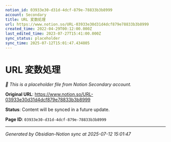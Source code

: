 ```yaml
---
notion_id: 03933e30-d31d-4dcf-879e-78833b3b8999
account: Secondary
title: URL 変数処理
url: https://www.notion.so/URL-03933e30d31d4dcf879e78833b3b8999
created_time: 2022-04-29T00:12:00.000Z
last_edited_time: 2023-07-27T15:41:00.000Z
sync_status: placeholder
sync_time: 2025-07-12T15:01:47.434805
---
```


# URL 変数処理

*🔄 This is a placeholder file from Notion Secondary account.*

**Original URL**: https://www.notion.so/URL-03933e30d31d4dcf879e78833b3b8999

**Status**: Content will be synced in a future update.

**Page ID**: `03933e30-d31d-4dcf-879e-78833b3b8999`

---

*Generated by Obsidian-Notion sync at 2025-07-12 15:01:47*
